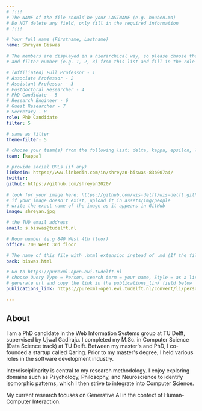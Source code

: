 ```yaml
---
# !!!!
# The NAME of the file should be your LASTNAME (e.g. houben.md)
# Do NOT delete any field, only fill in the required information
# !!!! 

# Your full name (Firstname, Lastname)
name: Shreyan Biswas

# The members are displayed in a hierarchical way, so please choose the role (e.g. Full Professor, Assistant Professor etc) 
# and filter number (e.g. 1, 2, 3) from this list and fill in the role and filter from below:

# (Affiliated) Full Professor - 1
# Associate Professor - 2
# Assistant Professor - 3
# Postdoctoral Researcher - 4
# PhD Candidate - 5
# Research Engineer - 6 
# Guest Researcher - 7
# Secretary - 8
role: PhD Candidate
filter: 5

# same as filter
theme-filter: 5

# choose your team(s) from the following list: delta, kappa, epsilon, lambda, cel
team: [kappa]

# provide social URLs (if any)
linkedin: https://www.linkedin.com/in/shreyan-biswas-83b007a4/
twitter: 
github: https://github.com/shreyan2020/

# look for your image here: https://github.com/wis-delft/wis-delft.github.io/tree/master/assets/img/people 
# if your image doesn't exist, upload it in assets/img/people 
# write the exact name of the image as it appears in GitHub  
image: shreyan.jpg

# the TUD email address
email: s.biswas@tudelft.nl

# Room number (e.g 840 West 4th floor)
office: 700 West 3rd floor

# The name of this file with .html extension instead of .md (If the filename is ionescu.md, the "back" field will be ionescu.html)
back: biswas.html

# Go to https://purexml-open.ewi.tudelft.nl 
# choose Query Type = Person, search term = your name, Style = as a list
# generate url and copy the link in the publications_link field below
publications_link: https://purexml-open.ewi.tudelft.nl/convert/li/persons/625129dc-0da7-4a0e-9211-1f23a1709786

---
```


## About
I am a PhD candidate in the Web Information Systems group at TU Delft, supervised by Ujwal Gadiraju. I completed my M.Sc. in Computer Science (Data Science track) at TU Delft. Between my master's and PhD, I co-founded a startup called Qaring. Prior to my master's degree, I held various roles in the software development industry.

Interdisciplinarity is central to my research methodology. I enjoy exploring domains such as Psychology, Philosophy, and Neuroscience to identify isomorphic patterns, which I then strive to integrate into Computer Science.

My current research focuses on Generative AI in the context of Human-Computer Interaction.





